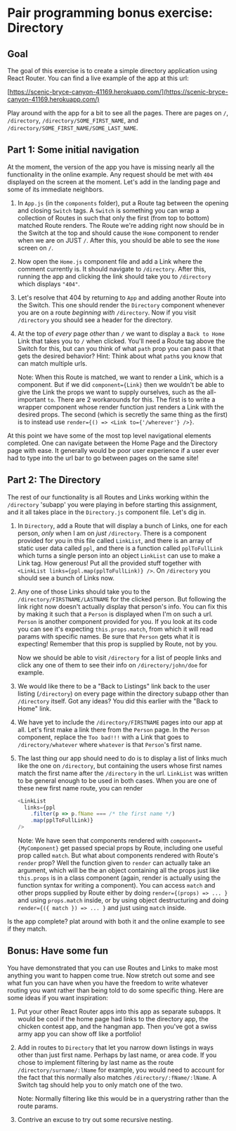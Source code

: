 # Pair programming bonus exercise: Directory

## Goal

The goal of this exercise is to create a simple directory application using React Router. You can find a live example of the app at this url:  

[https://scenic-bryce-canyon-41169.herokuapp.com/](https://scenic-bryce-canyon-41169.herokuapp.com/)

Play around with the app for a bit to see all the pages. There are pages on `/`, `/directory`, `/directory/SOME_FIRST_NAME`, and `/directory/SOME_FIRST_NAME/SOME_LAST_NAME`.

## Part 1: Some initial navigation

At the moment, the version of the app you have is missing nearly all the functionality in the online example. Any request should be met with `404` displayed on the screen at the moment. Let's add in the landing page and some of its immediate neighbors.

1. In `App.js` (in the `components` folder), put a Route tag between the opening and closing `Switch` tags. A `Switch` is something you can wrap a collection of Routes in such that only the first (from top to bottom) matched Route renders. The Route we're adding right now should be in the Switch at the top and should cause the `Home` component to render when we are on JUST `/`. After this, you should be able to see the `Home` screen on `/`.

1. Now open the `Home.js` component file and add a Link where the comment currently is. It should navigate to `/directory`. After this, running the app and clicking the link should take you to `/directory` which displays `"404"`.

1. Let's resolve that 404 by returning to `App` and adding another Route into the Switch. This one should render the `Directory` component whenever you are on a route _beginning with_ `/directory`. Now if you visit `/directory` you should see a header for the directory.

1. At the top of _every_ page _other_ than `/` we want to display a `Back to Home` Link that takes you to `/` when clicked. You'll need a Route tag above the Switch for this, but can you think of what `path` prop you can pass it that gets the desired behavior? Hint: Think about what `path`s you know that can match multiple urls.

    Note: When this Route is matched, we want to render a Link, which is a component. But if we did `component={Link}` then we wouldn't be able to give the Link the props we want to supply ourselves, such as the all-important `to`. There are 2 workarounds for this. The first is to write a wrapper component whose render function just renders a Link with the desired props. The second (which is secretly the same thing as the first) is to instead use `render={() => <Link to={'/wherever'} />}`.

At this point we have some of the most top level navigational elements completed. One can navigate between the Home Page and the Directory page with ease. It generally would be poor user experience if a user ever had to type into the url bar to go between pages on the same site!

## Part 2: The Directory

The rest of our functionality is all Routes and Links working within the `/directory` 'subapp' you were playing in before starting this assignment, and it all takes place in the `Directory.js` component file. Let's dig in.

1. In `Directory`, add a Route that will display a bunch of Links, one for each person, _only_ when I am on _just_ `/directory`. There is a component provided for you in this file called `LinkList`, and there is an array of static user data called `ppl`, and there is a function called `pplToFullLink` which turns a single person into an object `LinkList` can use to make a Link tag. How generous! Put all the provided stuff together with `<LinkList links={ppl.map(pplToFullLink)} />`. On `/directory` you should see a bunch of Links now.

1. Any one of those Links should take you to the `/directory/FIRSTNAME/LASTNAME` for the clicked person. But following the link right now doesn't actually display that person's info. You can fix this by making it such that a `Person` is displayed when I'm on such a url. `Person` is another component provided for you. If you look at its code you can see it's expecting `this.props.match`, from which it will read params with specific names. Be sure that `Person` gets what it is expecting! Remember that this prop is supplied by Route, not by you.

    Now we should be able to visit `/directory` for a list of people links and click any one of them to see their info on `/directory/john/doe` for example.

1. We would like there to be a "Back to Listings" link back to the user listing (`/directory`) on every page within the directory subapp other than `/directory` itself. Got any ideas? You did this earlier with the "Back to Home" link.

1. We have yet to include the `/directory/FIRSTNAME` pages into our app at all. Let's first make a link there from the `Person` page. In the `Person` component, replace the `Too bad!!!` with a Link that goes to `/directory/whatever` where `whatever` is that `Person`'s first name.

1. The last thing our app should need to do is to display a list of links much like the one on `/directory`, but containing the users whose first names match the first name after the `/directory` in the url. `LinkList` was written to be general enough to be used in both cases. When you are one of these new first name route, you can render

    ```javascript
    <LinkList
      links={ppl
        .filter(p => p.fName === /* the first name */)
        .map(pplToFullLink)}
    />
    ```

    Note: We have seen that components rendered with `component={MyComponent}` get passed special props by Route, including one useful prop called `match`. But what about components rendered with Route's `render` prop? Well the function given to `render` can actually take an argument, which will be the an object containing all the props just like `this.props` is in a class component (again, render is actually using the function syntax for writing a component). You can access `match` and other props supplied by Route either by doing `render={(props) => ... }` and using `props.match` inside, or by using object destructuring and doing `render={({ match }) => ... }` and just using `match` inside.

Is the app complete? plat around with both it and the online example to see if they match.

## Bonus: Have some fun

You have demonstrated that you can use Routes and Links to make most anything you want to happen come true. Now stretch out some and see what fun you can have when you have the freedom to write whatever routing you want rather than being told to do some specific thing. Here are some ideas if you want inspiration:

1. Put your other React Router apps into this app as separate subapps. It would be cool if the home page had links to the directory app, the chicken contest app, and the hangman app. Then you've got a swiss army app you can show off like a portfolio!

1. Add in routes to `Directory` that let you narrow down listings in ways other than just first name. Perhaps by last name, or area code. If you chose to implement filtering by last name as the route `/directory/surname/:lName` for example, you would need to account for the fact that this normally also matches `/directory/:fName/:lName`. A Switch tag should help you to only match one of the two.

    Note: Normally filtering like this would be in a querystring rather than the route params.

1. Contrive an excuse to try out some recursive nesting.
